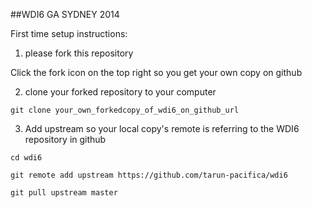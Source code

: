 ##WDI6 GA SYDNEY 2014

First time setup instructions:

1. please fork this repository

Click the fork icon on the top right so you get your own copy on github

2. clone your forked repository to your computer

`git clone your_own_forkedcopy_of_wdi6_on_github_url`

3. Add upstream so your local copy's remote is referring to the WDI6 repository in github

`cd wdi6`  

`git remote add upstream https://github.com/tarun-pacifica/wdi6`

`git pull upstream master`
